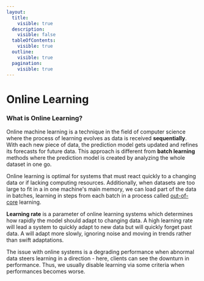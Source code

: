 ```yaml
---
layout:
  title:
    visible: true
  description:
    visible: false
  tableOfContents:
    visible: true
  outline:
    visible: true
  pagination:
    visible: true
---
```


# Online Learning

### What is Online Learning?

Online machine learning is a technique in the field of computer science where the process of learning evolves as data is received **sequentially**. With each new piece of data, the prediction model gets updated and refines its forecasts for future data. This approach is different from **batch learning** methods where the prediction model is created by analyzing the whole dataset in one go.

Online learning is optimal for systems that must react quickly to a changing data or if lacking computing resources. Additionally, when datasets are too large to fit in a in one machine's main memory, we can load part of the data in batches, learning in steps from each batch in a process called [out-of-core](../machine-learning-concepts/out-of-core.md) learning.

**Learning rate** is a parameter of online learning systems which determines how rapidly the model should adapt to changing data. A high learning rate will lead a system to quickly adapt to new data but will quickly forget past data. A will adapt more slowly, ignoring noise and moving in trends rather than swift adaptations.

The issue with online systems is a degrading performance when abnormal data steers learning in a direction - here, clients can see the downturn in performance. Thus, we usually disable learning via some criteria when performances becomes worse.
